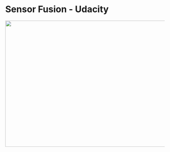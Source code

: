 # Sensor Fusion - Udacity

<img src="https://github.com/SeymurD/Udacity-Sensor-Fusion-ND/blob/master/2.%20Camera%20Module/Final%20Project%20-%20Track%20an%20Object%20in%203D%20Space/images/save_images/Sensor%20Fusion.gif" width="800" height="400" />

